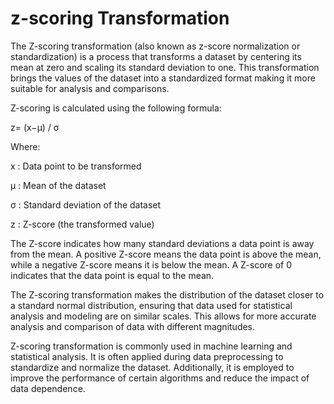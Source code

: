 #  z-scoring Transformation

The Z-scoring transformation (also known as z-score normalization or standardization) is a process that transforms a dataset by centering 
its mean at zero and scaling its standard deviation to one. This transformation brings the values of the dataset into a standardized format
making it more suitable for analysis and comparisons.

Z-scoring is calculated using the following formula:

z= (x−μ) / σ 
​ 

Where:

x : Data point to be transformed

μ : Mean of the dataset

σ : Standard deviation of the dataset

z : Z-score (the transformed value)


The Z-score indicates how many standard deviations a data point is away from the mean. A positive Z-score means the data point is above the mean, 
while a negative Z-score means it is below the mean. A Z-score of 0 indicates that the data point is equal to the mean.

The Z-scoring transformation makes the distribution of the dataset closer to a standard normal distribution, ensuring that data used for statistical analysis 
and modeling are on similar scales. This allows for more accurate analysis and comparison of data with different magnitudes.

Z-scoring transformation is commonly used in machine learning and statistical analysis. It is often applied during data preprocessing to standardize 
and normalize the dataset. Additionally, it is employed to improve the performance of certain algorithms and reduce the impact of data dependence.




